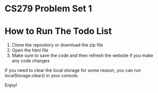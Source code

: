 # CS279 Problem Set 1


# How to Run The Todo List
1. Clone the repository or download the zip file
2. Open the html file
3. Make sure to save the code and then refresh the website if you make any code changes

If you need to clear the local storage for some reason, you can run localStorage.clear() in your console.

Enjoy!
